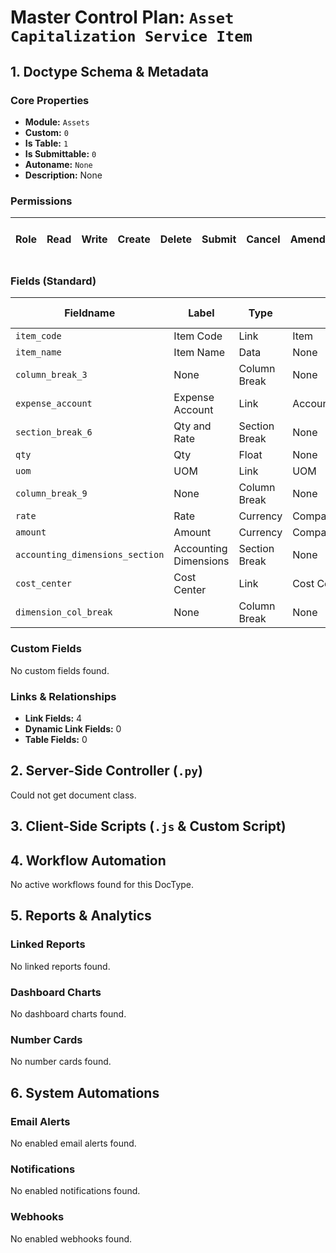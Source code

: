 # Master Control Plan: `Asset Capitalization Service Item`

## 1. Doctype Schema & Metadata

### Core Properties
- **Module:** `Assets`
- **Custom:** `0`
- **Is Table:** `1`
- **Is Submittable:** `0`
- **Autoname:** `None`
- **Description:** None

### Permissions
| Role | Read | Write | Create | Delete | Submit | Cancel | Amend | Report | Import | Export | Print | Email | Share | Set User Perms |
|---|---|---|---|---|---|---|---|---|---|---|---|---|---|---|


### Fields (Standard)
| Fieldname | Label | Type | Options | Required | Hidden | Read Only | Default | Description |
|---|---|---|---|---|---|---|---|---|
| `item_code` | Item Code | Link | Item |  |  |  | None | None |
| `item_name` | Item Name | Data | None |  |  | ✅ | None | None |
| `column_break_3` | None | Column Break | None |  |  |  | None | None |
| `expense_account` | Expense Account | Link | Account | ✅ |  |  | None | None |
| `section_break_6` | Qty and Rate | Section Break | None |  |  |  | None | None |
| `qty` | Qty | Float | None |  |  |  | 1 | None |
| `uom` | UOM | Link | UOM |  |  |  | None | None |
| `column_break_9` | None | Column Break | None |  |  |  | None | None |
| `rate` | Rate | Currency | Company:company:default_currency |  |  |  | None | None |
| `amount` | Amount | Currency | Company:company:default_currency |  |  | ✅ | 0 | None |
| `accounting_dimensions_section` | Accounting Dimensions | Section Break | None |  |  |  | None | None |
| `cost_center` | Cost Center | Link | Cost Center |  |  |  | None | None |
| `dimension_col_break` | None | Column Break | None |  |  |  | None | None |


### Custom Fields
No custom fields found.


### Links & Relationships
- **Link Fields:** 4
- **Dynamic Link Fields:** 0
- **Table Fields:** 0

## 2. Server-Side Controller (`.py`)
Could not get document class.


## 3. Client-Side Scripts (`.js` & Custom Script)




## 4. Workflow Automation
No active workflows found for this DocType.


## 5. Reports & Analytics
### Linked Reports
No linked reports found.


### Dashboard Charts
No dashboard charts found.


### Number Cards
No number cards found.


## 6. System Automations
### Email Alerts
No enabled email alerts found.


### Notifications
No enabled notifications found.


### Webhooks
No enabled webhooks found.

